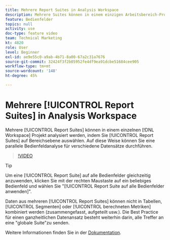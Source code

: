 ```yaml
---
title: Mehrere Report Suites in Analysis Workspace
description: Mehrere Suites können in einem einzigen Arbeitsbereich-Projekt analysiert werden, indem Report Suites auf Bedienfeldebene ausgewählt werden. Auf diese Weise können Sie eine parallele Bedienfeldanalyse für verschiedene Datensätze durchführen.
feature: Bedienfelder
topics: null
activity: use
doc-type: feature video
team: Technical Marketing
kt: 4820
role: User
level: Beginner
exl-id: ae9e55c0-a9ab-4b71-8a00-67a2c31a7676
source-git-commit: 32424f3f2b05952fe4df9ea91dcbe51684cee905
workflow-type: tm+mt
source-wordcount: '148'
ht-degree: 45%

---
```


# Mehrere [!UICONTROL Report Suites] in Analysis Workspace

Mehrere [!UICONTROL Report Suites] können in einem einzelnen [!DNL Workspace] Projekt analysiert werden, indem Sie [!UICONTROL Report Suites] auf Bereichsebene auswählen. Auf diese Weise können Sie eine parallele Bedienfeldanalyse für verschiedene Datensätze durchführen.

>[!VIDEO](https://video.tv.adobe.com/v/32843/?quality=12)

>[!TIP]
>
> Um eine [!UICONTROL Report Suite] auf alle Bedienfelder gleichzeitig anzuwenden, klicken Sie mit der rechten Maustaste auf ein beliebiges Bedienfeld und wählen Sie &quot;[!UICONTROL Report Suite auf alle Bedienfelder anwenden]&quot;.

Daten aus mehreren [!UICONTROL Report Suites] können nicht in Tabellen, [!UICONTROL Segmenten] oder [!UICONTROL berechneten Metriken] kombiniert werden (zusammengefasst, aufgeteilt usw.). Die Best Practice für einen ganzheitlichen Datenansatz besteht weiterhin darin, alle Treffer an eine &quot;globale Suite&quot;zu senden.

Weitere Informationen finden Sie in der [Dokumentation](https://docs.adobe.com/content/help/de-DE/analytics/analyze/analysis-workspace/build-workspace-project/multiple-report-suites.html).
